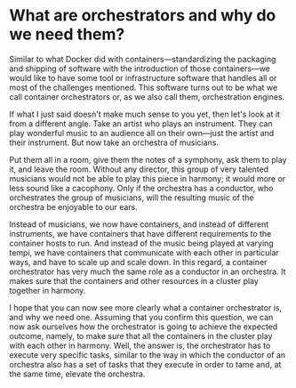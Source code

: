 # What are orchestrators and why do we need them?

Similar to what Docker did with containers—standardizing the packaging and shipping of software with the introduction of those containers—we would like to have some tool or infrastructure software that handles all or most of the challenges mentioned. This software turns out to be what we call container orchestrators or, as we also call them, orchestration engines.

If what I just said doesn't make much sense to you yet, then let's look at it from a different angle. Take an artist who plays an instrument. They can play wonderful music to an audience all on their own—just the artist and their instrument. But now take an orchestra of musicians.

Put them all in a room, give them the notes of a symphony, ask them to play it, and leave the room. Without any director, this group of very talented musicians would not be able to play this piece in harmony; it would more or less sound like a cacophony. Only if the orchestra has a conductor, who orchestrates the group of musicians, will the resulting music of the orchestra be enjoyable to our ears.

Instead of musicians, we now have containers, and instead of different instruments, we have containers that have different requirements to the container hosts to run. And instead of the music being played at varying tempi, we have containers that communicate with each other in particular ways, and have to scale up and scale down. In this regard, a container orchestrator has very much the same role as a conductor in an orchestra. It makes sure that the containers and other resources in a cluster play together in harmony.

I hope that you can now see more clearly what a container orchestrator is, and why we need one. Assuming that you confirm this question, we can now ask ourselves how the orchestrator is going to achieve the expected outcome, namely, to make sure that all the containers in the cluster play with each other in harmony. Well, the answer is, the orchestrator has to execute very specific tasks, similar to the way in which the conductor of an orchestra also has a set of tasks that they execute in order to tame and, at the same time, elevate the orchestra. 

